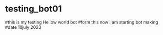 # testing_bot01
#this is my testing Hellow world bot 
#form this now i am starting bot making 
#date 10july 2023
